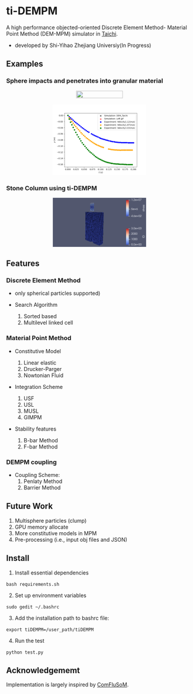 # ti-DEMPM 
A high performance objected-oriented Discrete Element Method- Material Point Method (DEM-MPM) simulator in [Taichi](https://github.com/taichi-dev/taichi). 
- developed by Shi-Yihao Zhejiang Universiy(In Progress) 

## Examples
### Sphere impacts and penetrates into granular material
<p align="center">
  <img src="https://github.com/Yihao-Shi/ti-DEMPM/blob/main/Validation/DEMPM/animation3_1.gif" width="50%" height="50%" />
</p>
<p align="center">
  <img src="https://github.com/Yihao-Shi/ti-DEMPM/blob/main/Validation/DEMPM/result3_1.gif" width="50%" height="50%" />
</p>

### Stone Column using ti-DEMPM
<p align="center">
  <img src="https://github.com/Yihao-Shi/ti-DEMPM/blob/main/demo/result.gif" width="50%" height="50%" />

## Features
### Discrete Element Method 
  - only spherical particles supported)

  - Search Algorithm
    1. Sorted based
    2. Multilevel linked cell

### Material Point Method 
  - Constitutive Model
    1. Linear elastic
    2. Drucker-Parger
    3. Nowtonian Fluid

  - Integration Scheme
    1. USF
    2. USL
    3. MUSL
    4. GIMPM

  - Stability features
    1. B-bar Method
    2. F-bar Method

### DEMPM coupling
  - Coupling Scheme:
    1. Penlaty Method
    2. Barrier Method

## Future Work
  1. Multisphere particles (clump) 
  2. GPU memory allocate
  3. More constitutive models in MPM
  4. Pre-processing (i.e., input obj files and JSON)

## Install
1. Install essential dependencies
```
bash requirements.sh
```
2. Set up environment variables
```
sudo gedit ~/.bashrc
```
3. Add the installation path to bashrc file:
```
export tiDEMPM=/user_path/tiDEMPM
```
4. Run the test
```
python test.py
```

## Acknowledgememt
Implementation is largely inspired by [ComFluSoM](https://github.com/peizhang-cn/ComFluSoM).

